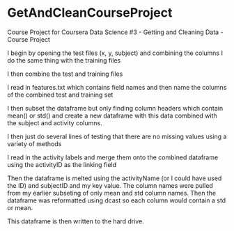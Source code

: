 # GetAndCleanCourseProject
Course Project for Coursera Data Science #3 - Getting and Cleaning Data - Course Project

I begin by opening the test files (x, y, subject) and combining the columns
I do the same thing with the training files

I then combine the test and training files

I read in features.txt which contains field names and then name the columns of the combined test and training set

I then subset the dataframe but only finding column headers which contain mean() or std() and create a new dataframe with this data combined with the subject and activity columns.

I then just do several lines of testing that there are no missing values using a variety of methods

I read in the activity labels and merge them onto the combined dataframe using the activityID as the linking field

Then the dataframe is melted using the activityName (or I could have used the ID) and subjectID and my key value. The column names were pulled from my earlier subseting of only mean and std column names.
Then the dataframe was reformatted using dcast so each column would contain a std or mean.

This dataframe is then written to the hard drive.
